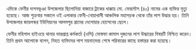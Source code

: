 এদিকে ফেনীর দাগনভূঞা উপজেলার ছিলোনিয়া বাজারে ট্রাকের ধাক্কায় মো. ফেরদৌস (৪০) নামের এক ব্যক্তির মৃত্যু হয়েছে। আজ শুক্রবার সকালে ওই এলাকার ফেনী-নোয়াখালী আঞ্চলিক মহাসড়ক থেকে তাঁর লাশ উদ্ধার হয়। তিনি উপজেলার জায়লস্কর ইউনিয়নের আলমপুর গ্রামের দেলোয়ার হোসেনের ছেলে।

ফেনীর মহিপাল হাইওয়ে থানার ভারপ্রাপ্ত কর্মকর্তা (ওসি) মোস্তফা কামাল দুজনের লাশ উদ্ধারের বিষয়টি নিশ্চিত করেন। তিনি প্রথম আলোকে বলেন, নিহত ব্যক্তিদের লাশ ময়নাতদন্ত শেষে পরিবারের কাছে হস্তান্তর করা হয়েছে।
